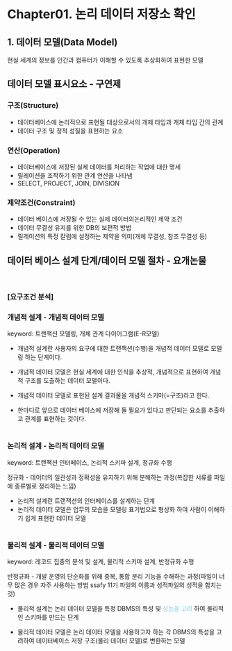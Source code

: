 # Chapter01. 논리 데이터 저장소 확인
## 1. 데이터 모델(Data Model)
현실 세계의 정보를 인간과 컴퓨터가 이해할 수 있도록 추상화하여 표현한 모델

## 데이터 모델 표시요소 - 구연제
### 구조(Structure)
  - 데이터베이스에  논리적으로 표현될 대상으로서의 개체 타입과 개체 타입 간의 관계  
  - 데이터 구조 및 정적 성질을 표현하는 요소
  

### 연산(Operation)
  - 데이터베이스에 저장된 실제 데이터를 처리하는 작업에 대한 명세
  - 릴레이션을 조작하기 위한 관계 연산을 나타냄
  - SELECT, PROJECT, JOIN, DIVISION
  

### 제약조건(Constraint)
  - 데이터 베이스에  저장될 수 있는 실제 데이터의논리적인 제약 조건
  - 데이터 무결성 유지를 위한 DB의 보편적 방법
  - 릴레이션의 특정 칼럼에 설정하는 제약을 의미(개체 무결성, 참조 무결성 등)

## 데이터 베이스 설계 단계/데이터 모델 절차 - 요개논물
<br>

### [요구조건 분석]

### 개념적 설계 - 개념적 데이터 모델
keyword: 트랜잭션 모델링, 개체 관계 다이어그램(E-R모델)

- 개념적 설계란 사용자의 요구에 대한 트랜잭션(수행)을 개념적 데이터 모델로 모델링 하는 단계이다.<br>
- 개념적 데이터 모델은 현실 세계에 대한 인식을 추상적, 개념적으로 표현하여 개념적 구조를 도출하는 데이터 모델이다.
- 개념적 데이터 모델로 표현된 설계 결과물을 개념적 스키마(=구조)라고 한다. 

- 한마디로 앞으로 데이터 베이스에 저장해 둘 필요가 있다고 판단되는 요소를 추출하고 관계를 표현하는 것이다.
<br><br>
### 논리적 설계 - 논리적 데이터 모델
keyword: 트랜잭션 인터페이스, 논리적 스키마 설계, 정규화 수행<br>

정규화 - 데이터의 일관성과 정확성을 유지하기 위해 분해하는 과정(복잡한 서류를 파일에 종류별로 정리하는 느낌)

- 논리적 설계란 트랜잭션의 인터페이스를 설계하는 단계
- 논리적 데이터 모델은 업무의 모습을 모델링 표기법으로 형상화 하여 사람이 이해하기 쉽게 표현한 데이터 모델
<br><br>
### 물리적 설계 - 물리적 데이터 모델
keyword: 레코드 집중의 분석 및 설계, 물리적 스키마 설계, 반정규화 수행<br>

반정규화 - 개발 운영의 단순화를 위해 중복, 통합 분리 기능을 수해하는 과정(파일이 너무 많은 경우 자주 사용하는 방법 ssafy 11기 파일의 이름과 성적파일의 성적을 합치는 것)

- 물리적 설계는 논리 데이터 모델을 특정 DBMS의 특성 및 <span style='color:skyblue'>성능을 고려</span> 하여 물리적인 스키마를 만드는 단계
  
- 물리적 데이터 모델은 논리 데이터 모델을 사용하고자 하는 각 DBMS의 특성을 고려하여 데이터베이스 저장 구조(물리 데이터 모델)로 변환하는 모델


